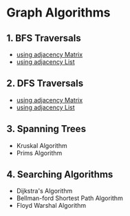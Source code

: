 # **Graph Algorithms**

## **1. BFS Traversals**
- [using adjacency Matrix](https://github.com/madhupriya424/Data-Structure/blob/master/Graph/GraphMatrixBFS.java)
- [using adjacency List]()

## **2. DFS Traversals**
- [using adjacency Matrix](https://github.com/madhupriya424/Data-Structure/blob/master/Graph/GraphMatrixDFS.java)
- [using adjacency List]()

## **3. Spanning Trees**
- Kruskal Algorithm
- Prims Algorithm

## **4. Searching Algorithms**
- Dijkstra's Algorithm
- Bellman-ford Shortest Path Algorithm 
- Floyd Warshal Algorithm

